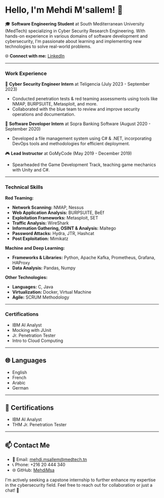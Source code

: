 # Hello, I'm Mehdi M'sallem! 👋

🎓 **Software Engineering Student** at South Mediterranean University (MedTech) specializing in Cyber Security Research Engineering. With hands-on experience in various domains of software development and cybersecurity, I'm passionate about learning and implementing new technologies to solve real-world problems.

🌐 **Connect with me:** [LinkedIn](https://www.linkedin.com/in/mehdimsallem/)

---

### Work Experience

🔐 **Cyber Security Engineer Intern** at Teligencia (July 2023 - September 2023)
- Conducted penetration tests & red teaming assessments using tools like NMAP, BURPSUITE, Metasploit, and more.
- Collaborated with the blue team to review and improve security operations and documentation.

💼 **Software Developer Intern** at Sopra Banking Software (August 2020 - September 2020)
- Developed a file management system using C# & .NET, incorporating DevOps tools and methodologies for efficient deployment.

🎮 **Lead Instructor** at GoMyCode (May 2019 - December 2019)
- Spearheaded the Game Development Track, teaching game mechanics with Unity and C#.

---

### Technical Skills

**Red Teaming:**
- **Network Scanning:** NMAP, Nessus
- **Web Application Analysis:** BURPSUITE, BeEf
- **Exploitation Frameworks:** Metasploit, SET
- **Traffic Analysis:** WireShark
- **Information Gathering, OSINT & Analysis:** Maltego
- **Password Attacks:** Hydra, JTR, Hashcat
- **Post Exploitation:** Mimikatz

**Machine and Deep Learning:**
- **Frameworks & Libraries:** Python, Apache Kafka, Prometheus, Grafana, HAProxy
- **Data Analysis:** Pandas, Numpy

**Other Technologies:**
- **Languages:** C, Java
- **Virtualization:** Docker, Virtual Machine
- **Agile:** SCRUM Methodology

---

### Certifications

- IBM AI Analyst
- Mocking with JUnit
- Jr. Penetration Tester
- Intro to Cloud Computing

---

## 🌐 Languages
- English
- French
- Arabic
- German

---

## 🌟 Certifications
- IBM AI Analyst
- THM Jr. Penetration Tester

---

## 📫 Contact Me
- 📧 Email: [mehdi.msallem@medtech.tn](mailto:mehdi.msallem@medtech.tn)
- 📞 Phone: +216 20 444 340
- 🌐 GitHub: [MehdiMsa](https://github.com/MehdiMsa)

I'm actively seeking a capstone internship to further enhance my expertise in the cybersecurity field. Feel free to reach out for collaboration or just a chat! 💬

